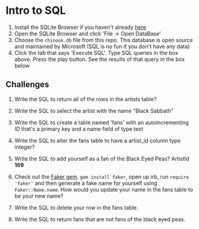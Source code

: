 # Intro to SQL

1. Install the SQLite Browser if you haven't already [here](http://sqlitebrowser.org/)
2. Open the SQLite Browser and click 'File -> Open DataBase'
3. Choose the `chinook.db` file from this repo. This database is open source and maintained by Microsoft (SQL is no fun if you don't have any data)
4. Click the tab that says 'Execute SQL'. Type SQL queries in the box above. Press the play button. See the results of that query in the box below

## Challenges

1. Write the SQL to return all of the rows in the artists table?


2. Write the SQL to select the artist with the name "Black Sabbath"


3. Write the SQL to create a table named 'fans' with an autoincrementing ID that's a primary key and a name field of type text


4. Write the SQL to alter the fans table to have a artist_id column type integer?


5. Write the SQL to add yourself as a fan of the Black Eyed Peas? ArtistId **169**


6. Check out the [Faker gem](https://github.com/stympy/faker). `gem install faker`, open up irb, run `require 'faker'` and then generate a fake name for yourself using `Faker::Name.name`. How would you update your name in the fans table to be your new name?


7. Write the SQL to delete your row in the fans table.



8. Write the SQL to return fans that are not fans of the black eyed peas.
